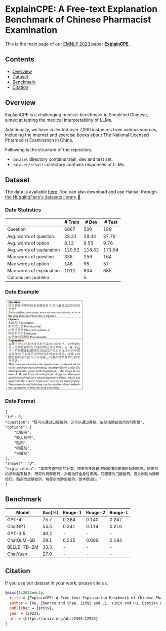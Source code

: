 



# ExplainCPE: A Free-text Explanation Benchmark of Chinese Pharmacist Examination

This is the main page of our [EMNLP 2023](https://www.wsdm-conference.org/2023/) paper [**ExplainCPE**](https://arxiv.org/abs/2305.12945).



## Contents

- [Overview](#overview)
- [Dataset](#dataset)
- [Benckmark](#benchmark)
- [Citation](#citation)

## Overview

ExplainCPE is a challenging medical benchmark in Simplified Chinese, aimed at testing the medical interpretability of LLMs.

Additionally, we have collected over 7,000 instances from various sources, including the internet and exercise books about The National Licensed Pharmacist Examination in China.

Following is the structure of the repository.
- ``dataset`` directory contains train, dev and test set.
- ``dataset/results`` directory contains responses of LLMs.


## Dataset

The data is available [here](https://drive.google.com/drive/folders/1rpEyFWzoayUHBmxGitpWVOmf2MkZTsCt?usp=sharing). You can also download and use Hansel through  [the HuggingFace's datasets library :hugs:](https://huggingface.co/datasets/HIT-TMG/Hansel).

### Data Statistics

|     | # Train |  # Dev | # Test |
| ----  | ---- | ---- | ---- |
|  Question   | 6867 | 500 | 189 |
|  Avg. words of question   | 28.31 | 28.44 | 37.79 |
|  Avg. words of option   | 8.12 | 8.55 | 9.76 |
|  Avg. words of explanation  | 120.52  | 116.32 | 171.94|
|  Max words of question   | 338 | 259 | 164 |
|  Max words of option   | 146 | 95  | 57 |
|  Max words of explanation   | 1011 | 604 | 685 |
Options per problem |   |  5  |   |

### Data Example

<img src="imgs/Example.png" width = "50%" height = "50%" alt="Data Example" align=center />

### Data Format


    {
    "id": 0,
    "question": "既可以通过口腔给药，又可以通过鼻腔、皮肤或肺部给药的剂型是",
    "options": [
        "口服液",
        "吸入制剂",
        "贴剂",
        "喷雾剂",
        "粉雾剂"
    ],
    "answer": "D",
    "explanation": "本题考查剂型的分类。喷雾剂多数是根据病情需要临时配制而成。喷雾剂的品种越来越多，既可作局部用药，亦可治疗全身性疾病。口服液为口服给药。吸入制剂为肺部给药。贴剂为皮肤给药。粉雾剂为肺部给药。故本题选D。"
    }

## Benchmark

| Model |  Acc(%) | Rouge-1 | Rouge-2 | Rouge-L |
| ----  | ---- | ---- | ---- | ---- |
|  GPT-4     | 75.7 | 0.384 | 0.140 | 0.247 |
|  ChatGPT   | 54.5 | 0.341 | 0.114 | 0.216 |
|  GPT-3.5   | 40.2 | - | - | - |
| ChatGLM-6B | 29.1 | 0.315 | 0.099 | 0.184 |
| BELLE-7B-2M| 33.3 | - | - | - |
|  ChatYuan  | 27.0 | - | - | - |

## Citation

If you use our dataset in your work, please cite us.

```bibtex
@misc{li2023emnlp,
  title = {ExplainCPE: A Free-text Explanation Benchmark of Chinese Pharmacist Examination},
  author = {Xu, Zhenran and Shan, Zifei and Li, Yuxin and Hu, Baotian and Qin, Bing},
  publisher = {arXiv},
  year = {2023},
  url = {https://arxiv.org/abs/2305.12945}
}
```

<!-- ## License

dataset is licensed under the Creative Commons Attribution-Share Alike License (CC-BY-SA). -->
